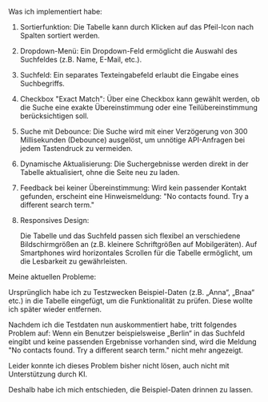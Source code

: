 Was ich implementiert habe:

1. Sortierfunktion:
   Die Tabelle kann durch Klicken auf das Pfeil-Icon nach Spalten sortiert werden.

2. Dropdown-Menü:
   Ein Dropdown-Feld ermöglicht die Auswahl des Suchfeldes (z.B. Name, E-Mail, etc.).

3. Suchfeld:
   Ein separates Texteingabefeld erlaubt die Eingabe eines Suchbegriffs.

4. Checkbox "Exact Match":
   Über eine Checkbox kann gewählt werden, ob die Suche eine exakte Übereinstimmung oder eine Teilübereinstimmung berücksichtigen soll.

5. Suche mit Debounce:
   Die Suche wird mit einer Verzögerung von 300 Millisekunden (Debounce) ausgelöst, um unnötige API-Anfragen bei jedem Tastendruck zu vermeiden.

6. Dynamische Aktualisierung:
   Die Suchergebnisse werden direkt in der Tabelle aktualisiert, ohne die Seite neu zu laden.

7. Feedback bei keiner Übereinstimmung:
   Wird kein passender Kontakt gefunden, erscheint eine Hinweismeldung:
   "No contacts found. Try a different search term."

8. Responsives Design:

   Die Tabelle und das Suchfeld passen sich flexibel an verschiedene Bildschirmgrößen an (z.B. kleinere Schriftgrößen auf Mobilgeräten).
   Auf Smartphones wird horizontales Scrollen für die Tabelle ermöglicht, um die Lesbarkeit zu gewährleisten.


Meine aktuellen Probleme:

Ursprünglich habe ich zu Testzwecken Beispiel-Daten (z.B. „Anna“, „Bnaa“ etc.) in die Tabelle eingefügt, um die Funktionalität zu prüfen. Diese wollte ich später wieder entfernen.

Nachdem ich die Testdaten nun auskommentiert habe, tritt folgendes Problem auf:
Wenn ein Benutzer beispielsweise „Berlin“ in das Suchfeld eingibt und keine passenden Ergebnisse vorhanden sind, wird die Meldung
"No contacts found. Try a different search term."
nicht mehr angezeigt.

Leider konnte ich dieses Problem bisher nicht lösen, auch nicht mit Unterstützung durch KI.

Deshalb habe ich mich entschieden, die Beispiel-Daten drinnen zu lassen.